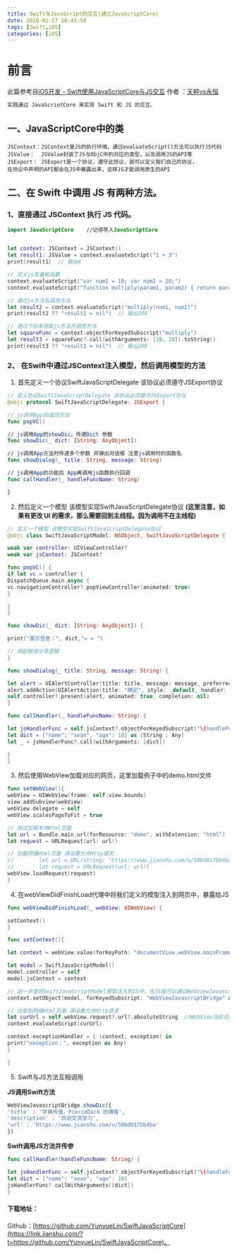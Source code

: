```yaml
---
title: Swift与JavaScript的交互(通过JavaScriptCore)
date: 2018-02-27 10:43:58
tags: [Swift,iOS]
categories: [iOS]
---
```


# __前言__ #
此篇参考自[iOS开发 - Swift使用JavaScriptCore与JS交互](https://www.jianshu.com/p/c11f9766f8d5)
作者 ：[天秤vs永恒](https://www.jianshu.com/u/4f3505a8ff68)
```swift
实践通过 JavaScriotCore 来实现 Swift 和 JS 的交互。
```

## 一、JavaScriptCore中的类
```
JSContext：JSContext是JS的执行环境，通过evaluateScript()方法可以执行JS代码
JSValue：  JSValue封装了JS与ObjC中的对应的类型，以及调用JS的API等
JSExport： JSExport是一个协议，遵守此协议，就可以定义我们自己的协议，
在协议中声明的API都会在JS中暴露出来，这样JS才能调用原生的API
```

## 二、在 Swift 中调用 JS 有两种方法。
### 1、直接通过 JSContext 执行 JS 代码。
```swift
import JavaScriptCore    //记得导入JavaScriptCore


let context: JSContext = JSContext()
let result1: JSValue = context.evaluateScript("1 + 3")
print(result1)  // 输出4

// 定义js变量和函数
context.evaluateScript("var num1 = 10; var num2 = 20;")
context.evaluateScript("function multiply(param1, param2) { return param1 * param2; }")

// 通过js方法名调用方法
let result2 = context.evaluateScript("multiply(num1, num2)")
print(result2 ?? "result2 = nil")  // 输出200

// 通过下标来获取js方法并调用方法
let squareFunc = context.objectForKeyedSubscript("multiply")
let result3 = squareFunc?.call(withArguments: [10, 20]).toString()
print(result3 ?? "result3 = nil")  // 输出200

```

### 2、 在Swift中通过JSContext注入模型，然后调用模型的方法

1. 首先定义一个协议SwiftJavaScriptDelegate 该协议必须遵守JSExport协议
```swift
// 定义协议SwiftJavaScriptDelegate 该协议必须遵守JSExport协议
@objc protocol SwiftJavaScriptDelegate: JSExport {

// js调用App的返回方法
func popVC()

// js调用App的showDic。传递Dict 参数
func showDic(_ dict: [String: AnyObject])

// js调用App方法时传递多个参数 并弹出对话框 注意js调用时的函数名
func showDialog(_ title: String, message: String)

// js调用App的功能后 App再调用js函数执行回调
func callHandler(_ handleFuncName: String)

}
```
2. 然后定义一个模型 该模型实现SwiftJavaScriptDelegate协议
__(这里注意，如果有更改 UI 的需求，那么需要回到主线程。因为调用不在主线程)__
```swift
// 定义一个模型 该模型实现SwiftJavaScriptDelegate协议
@objc class SwiftJavaScriptModel: NSObject, SwiftJavaScriptDelegate {

weak var controller: UIViewController?
weak var jsContext: JSContext?

func popVC() {
if let vc = controller {
DispatchQueue.main.async {
vc.navigationController?.popViewController(animated: true)
}

}
}

func showDic(_ dict: [String: AnyObject]) {

print("展示信息：", dict,"= = ")

// 调起微信分享逻辑
}

func showDialog(_ title: String, message: String) {

let alert = UIAlertController(title: title, message: message, preferredStyle: .alert)
alert.addAction(UIAlertAction(title: "确定", style: .default, handler: nil))
self.controller?.present(alert, animated: true, completion: nil)
}

func callHandler(_ handleFuncName: String) {

let jsHandlerFunc = self.jsContext?.objectForKeyedSubscript("\(handleFuncName)")
let dict = ["name": "sean", "age": 18] as [String : Any]
let _ = jsHandlerFunc?.call(withArguments: [dict])

}
}
```
3. 然后使用WebView加载对应的网页，这里加载例子中的demo.html文件
```swift
func setWebView(){
webView = UIWebView(frame: self.view.bounds)
view.addSubview(webView)
webView.delegate = self
webView.scalesPageToFit = true

// 测试加载本地Html页面
let url = Bundle.main.url(forResource: "demo", withExtension: "html")
let request = URLRequest(url: url!)

// 加载网络Html页面 请设置允许Http请求
//        let url = URL(string: "https://www.jianshu.com/u/50bd017bb4ba")
//        let request = URLRequest(url: url!)
webView.loadRequest(request)
}
```

4. 在webViewDidFinishLoad代理中将我们定义的模型注入到网页中，暴露给JS
```swift
func webViewDidFinishLoad(_ webView: UIWebView) {

setContext()
}

func setContext(){

let context = webView.value(forKeyPath: "documentView.webView.mainFrame.javaScriptContext") as! JSContext

let model = SwiftJavaScriptModel()
model.controller = self
model.jsContext = context

// 这一步是将SwiftJavaScriptModel模型注入到JS中，在JS就可以通过WebViewJavascriptBridge调用我们暴露的方法了。
context.setObject(model, forKeyedSubscript: "WebViewJavascriptBridge" as NSCopying & NSObjectProtocol)

// 注册到网络Html页面 请设置允许Http请求
let curUrl = self.webView.request?.url?.absoluteString  //WebView当前访问页面的链接 可动态注册
context.evaluateScript(curUrl)

context.exceptionHandler = { (context, exception) in
print("exception：", exception as Any)
}

}
```

5. Swift与JS方法互相调用

**JS调用Swift方法**
```JavaScript
WebViewJavascriptBridge.showDic({
'title' : '字典传值，PierceDark 的博客',
'description' : '欢迎交流学习',
'url' : 'https://www.jianshu.com/u/50bd017bb4ba'
})
```
**Swift调用JS方法并传参**
```swift
func callHandler(handleFuncName: String) {

let jsHandlerFunc = self.jsContext?.objectForKeyedSubscript("\(handleFuncName)")
let dict = ["name": "sean", "age": 18]
jsHandlerFunc?.callWithArguments([dict])
}

```

#### 下载地址：

Github：[https://github.com/YunyueLin/SwiftJavaScriptCore](https://link.jianshu.com/?t=https://github.com/YunyueLin/SwiftJavaScriptCore)。
